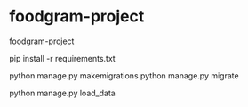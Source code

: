 # foodgram-project
foodgram-project


pip install -r requirements.txt


python manage.py makemigrations
python manage.py migrate

python manage.py load_data